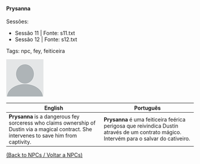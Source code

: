 
#### Prysanna

Sessões:  
- Sessão 11 | Fonte: s11.txt  
- Sessão 12 | Fonte: s12.txt

Tags: npc, fey, feiticeira

![Prysanna](docs/dm/npc/blank.png)

| English | Português |
|---------|-----------|
| **Prysanna** is a dangerous fey sorceress who claims ownership of Dustin via a magical contract. She intervenes to save him from captivity. | **Prysanna** é uma feiticeira feérica perigosa que reivindica Dustin através de um contrato mágico. Intervém para o salvar do cativeiro. |

[(Back to NPCs / Voltar a NPCs)](npcs_list.md)



















